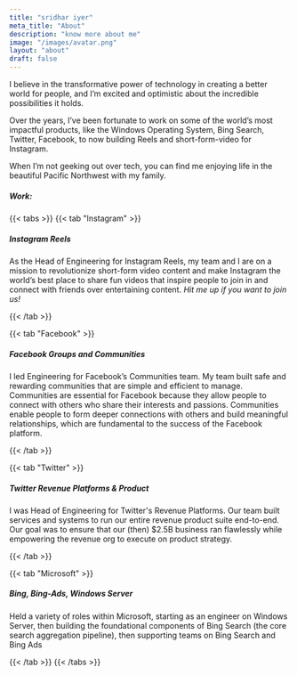 ```yaml
---
title: "sridhar iyer"
meta_title: "About"
description: "know more about me"
image: "/images/avatar.png"
layout: "about"
draft: false
---
```


I believe in the transformative power of technology in creating a better world for people, and I’m excited and optimistic about the incredible possibilities it holds.

Over the years, I’ve been fortunate to work on some of the world’s most impactful products, like the Windows Operating System, Bing Search, Twitter, Facebook, to now building Reels and short-form-video for Instagram.

When I’m not geeking out over tech, you can find me enjoying life in the beautiful Pacific Northwest with my family.

##### Work:
{{< tabs >}}
{{< tab "Instagram" >}}

##### Instagram Reels

As the Head of Engineering for Instagram Reels, my team and I are on a mission to revolutionize short-form video content and make Instagram the world’s best place to share fun videos that inspire people to join in and connect with friends over entertaining content.
*Hit me up if you want to join us!*

{{< /tab >}}

{{< tab "Facebook" >}}

##### Facebook Groups and Communities

I led Engineering for Facebook’s Communities team. My team built safe and rewarding communities that are simple and efficient to manage. Communities are essential for Facebook because they allow people to connect with others who share their interests and passions. Communities enable people to form deeper connections with others and build meaningful relationships, which are fundamental to the success of the Facebook platform.

{{< /tab >}}

{{< tab "Twitter" >}}

##### Twitter Revenue Platforms & Product

I was Head of Engineering for Twitter's Revenue Platforms. Our team built services and systems to run our entire revenue product suite end-to-end. Our goal was to ensure that our (then) $2.5B business ran flawlessly while empowering the revenue org to execute on product strategy.

{{< /tab >}}

{{< tab "Microsoft" >}}

##### Bing, Bing-Ads, Windows Server

Held a variety of roles within Microsoft, starting as an engineer on Windows Server, then building the foundational components of Bing Search (the core search aggregation pipeline), then supporting teams on Bing Search and Bing Ads

{{< /tab >}}
{{< /tabs >}}
